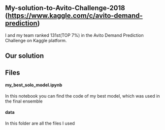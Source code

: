 ## My-solution-to-Avito-Challenge-2018 (https://www.kaggle.com/c/avito-demand-prediction)
I and my team ranked 131st(TOP 7%) in the Avito Demand Prediction Challenge on Kaggle platform.

## Our solution

## Files
#### my_best_solo_model.ipynb
In this notebook you can find the code of my best model, which was used in the final ensemble
#### data
In this folder are all the files I used

